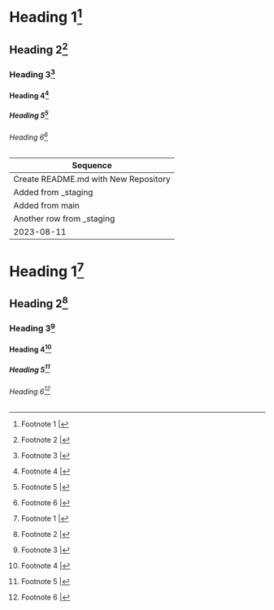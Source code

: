 # Heading 1[^11]

## Heading 2[^12]

### Heading 3[^13]

#### Heading 4[^14]

##### Heading 5[^15]

###### Heading 6[^16]

| Sequence |
|---|
| Create README.md with New Repository |
| Added from _staging |
| Added from main |
| Another row from _staging |
| 2023-08-11 |

# Heading 1[^11]

## Heading 2[^12]

### Heading 3[^13]

#### Heading 4[^14]

##### Heading 5[^15]

###### Heading 6[^16]

[^11]: Footnote 1 |
[^12]: Footnote 2 |
[^13]: Footnote 3 |
[^14]: Footnote 4 |
[^15]: Footnote 5 |
[^16]: Footnote 6 |
